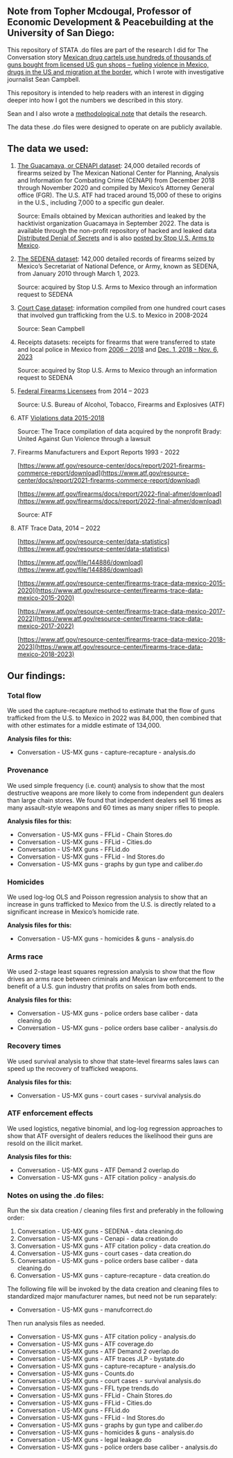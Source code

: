 ## Note from Topher Mcdougal, Professor of Economic Development & Peacebuilding at the University of San Diego:

This repository of STATA .do files are part of the research I did for The Conversation story [Mexican drug cartels use hundreds of thousands of guns bought from licensed US gun shops – fueling violence in Mexico, drugs in the US and migration at the border](https://stories.theconversation.com/mexican-drug-cartels-use-hundreds-of-thousands-of-guns-bought-from-licensed-us-gun-shops-fueling-violence-in-mexico-drugs-in-the-u-s-and-migration-at-the-border/index.html), which I wrote with investigative journalist Sean Campbell.

This repository is intended to help readers with an interest in digging deeper into how I got the numbers we described in this story.  

Sean and I also wrote a [methodological note](https://www.documentcloud.org/documents/25906369-us-mx-firearms-methodology-v8-final/) that details the research.

The data these .do files were designed to operate on are publicly available.


## The data we used:



1. [The Guacamaya, or CENAPI dataset](https://stopusarmstomexico.org/wp-content/uploads/2024/05/ARMAS-RASTREADAS-DE-EUA_31-12-2018_25-11-2020.xlsx): 24,000 detailed records of firearms seized by The Mexican National Center for Planning, Analysis and Information for Combating Crime	(CENAPI) from December 2018 through November 2020 and compiled by Mexico’s Attorney General office (FGR). The U.S. ATF had traced around 15,000 of these to origins in the U.S., including 7,000 to a specific gun dealer.


	Source: Emails obtained by Mexican authorities and leaked by the hacktivist organization Guacamaya in September 2022. The data is available through the non-profit repository of hacked and leaked data [Distributed Denial of Secrets](https://ddosecrets.com/article/secretaria-de-la-defensa-nacional-de-mexico) and is also [posted by Stop U.S. Arms to Mexico](https://stopusarmstomexico.org/wp-content/uploads/2024/05/ARMAS-RASTREADAS-DE-EUA_31-12-2018_25-11-2020.xlsx).

2. [The SEDENA dataset](https://docs.google.com/spreadsheets/d/1Bm5ROCheEB5pex2l3yaVT0g2jU_6M7WW/edit?usp=drive_link&ouid=100832007414273366079&rtpof=true&sd=true): 142,000 detailed records of firearms seized by Mexico’s Secretariat of National Defence, or Army, known as SEDENA, from January 2010 through  March 1, 2023.

	Source: acquired by Stop U.S. Arms to Mexico through an information request to SEDENA

3. [Court Case dataset](https://github.com/tophermcd/US-MX-flows_The-Conversation/blob/main/Court%20case%20dataset.csv): information compiled from one hundred court cases that involved gun trafficking from the U.S. to Mexico in 2008-2024

	Source: Sean Campbell

4. Receipts datasets: receipts for firearms that were transferred to state and local police in Mexico from [2006 - 2018](https://stopusarmstomexico.org/wp-content/uploads/2020/12/Armas_Policias_Mexico.xlsx) and [Dec. 1, 2018 - Nov. 6, 2023](https://stopusarmstomexico.org/wp-content/uploads/2024/06/Facturas-SEDENA-2019-2023-web.xlsx)

	Source: acquired by Stop U.S. Arms to Mexico through an information request to SEDENA

5. [Federal Firearms Licensees](https://www.atf.gov/firearms/listing-federal-firearms-licensees) from 2014 – 2023

	Source: U.S. Bureau of Alcohol, Tobacco, Firearms and Explosives (ATF)

6. ATF [Violations data 2015-2018](https://projects.thetrace.org/inspections/violation/)

	Source: The Trace compilation of data acquired by the nonprofit Brady: United Against Gun Violence through a lawsuit

7. Firearms Manufacturers and Export Reports 1993 - 2022

	[https://www.atf.gov/resource-center/docs/report/2021-firearms-commerce-report/download](https://www.atf.gov/resource-center/docs/report/2021-firearms-commerce-report/download)


	[https://www.atf.gov/firearms/docs/report/2022-final-afmer/download](https://www.atf.gov/firearms/docs/report/2022-final-afmer/download)


	Source: ATF

8. ATF Trace Data, 2014 – 2022

	[https://www.atf.gov/resource-center/data-statistics](https://www.atf.gov/resource-center/data-statistics)


	[https://www.atf.gov/file/144886/download](https://www.atf.gov/file/144886/download)


	[https://www.atf.gov/resource-center/firearms-trace-data-mexico-2015-2020](https://www.atf.gov/resource-center/firearms-trace-data-mexico-2015-2020)


	[https://www.atf.gov/resource-center/firearms-trace-data-mexico-2017-2022](https://www.atf.gov/resource-center/firearms-trace-data-mexico-2017-2022)


	[https://www.atf.gov/resource-center/firearms-trace-data-mexico-2018-2023](https://www.atf.gov/resource-center/firearms-trace-data-mexico-2018-2023)



## Our findings:


### Total flow

We used the capture-recapture method to estimate that the flow of guns trafficked from the U.S. to Mexico in 2022 was 84,000, then combined that with other estimates for a middle estimate of 134,000.

**Analysis files for this:**

* Conversation - US-MX guns - capture-recapture - analysis.do


### Provenance

We used simple frequency (i.e. count) analysis to show that the most destructive weapons are more likely to come from independent gun dealers than large chain stores. We found that independent dealers sell 16 times as many assault-style weapons and 60 times as many sniper rifles to people.

**Analysis files for this:**



* Conversation - US-MX guns - FFLid - Chain Stores.do
* Conversation - US-MX guns - FFLid - Cities.do
* Conversation - US-MX guns - FFLid.do
* Conversation - US-MX guns - FFLid - Ind Stores.do
* Conversation - US-MX guns - graphs by gun type and caliber.do


### Homicides

We used log-log OLS and Poisson regression analysis to show that an increase in guns trafficked to Mexico from the U.S. is directly related to a significant increase in Mexico’s homicide rate.

**Analysis files for this:**



* Conversation - US-MX guns - homicides & guns - analysis.do


### Arms race

We used 2-stage least squares regression analysis to show that the flow drives an arms race between criminals and Mexican law enforcement to the benefit of a U.S. gun industry that profits on sales from both ends.

**Analysis files for this:**



* Conversation - US-MX guns - police orders base caliber - data cleaning.do
* Conversation - US-MX guns - police orders base caliber - analysis.do


### Recovery times

We used survival analysis to show that state-level firearms sales laws can speed up the recovery of trafficked weapons.

**Analysis files for this:**



* Conversation - US-MX guns - court cases - survival analysis.do


### ATF enforcement effects

We used logistics, negative binomial, and log-log regression approaches to show that ATF oversight of dealers reduces the likelihood their guns are resold on the illicit market.

**Analysis files for this:**



* Conversation - US-MX guns - ATF Demand 2 overlap.do
* Conversation - US-MX guns - ATF citation policy - analysis.do


### Notes on using the .do files:

Run the six data creation / cleaning files first and preferably in the following order:



1. Conversation - US-MX guns - SEDENA - data cleaning.do
2. Conversation - US-MX guns - Cenapi - data creation.do
3. Conversation - US-MX guns - ATF citation policy - data creation.do
4. Conversation - US-MX guns - court cases - data creation.do
5. Conversation - US-MX guns - police orders base caliber - data cleaning.do
6. Conversation - US-MX guns - capture-recapture - data creation.do

The following file will be invoked by the data creation and cleaning files to standardized major manufacturer names, but need not be run separately:



* Conversation - US-MX guns - manufcorrect.do

Then run analysis files as needed.



* Conversation - US-MX guns - ATF citation policy - analysis.do
* Conversation - US-MX guns - ATF coverage.do
* Conversation - US-MX guns - ATF Demand 2 overlap.do
* Conversation - US-MX guns - ATF traces JLP - bystate.do
* Conversation - US-MX guns - capture-recapture - analysis.do
* Conversation - US-MX guns - Counts.do
* Conversation - US-MX guns - court cases - survival analysis.do
* Conversation - US-MX guns - FFL type trends.do
* Conversation - US-MX guns - FFLid - Chain Stores.do
* Conversation - US-MX guns - FFLid - Cities.do
* Conversation - US-MX guns - FFLid.do
* Conversation - US-MX guns - FFLid - Ind Stores.do
* Conversation - US-MX guns - graphs by gun type and caliber.do
* Conversation - US-MX guns - homicides & guns - analysis.do
* Conversation - US-MX guns - legal leakage.do
* Conversation - US-MX guns - police orders base caliber - analysis.do

